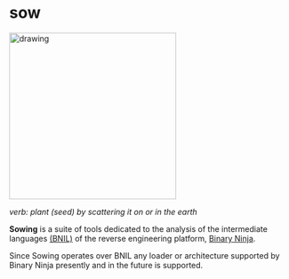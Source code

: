 # sow

<img src="https://github.com/loganleland/sow/assets/6620612/4ef6608d-195d-4a8c-9498-a8ecfa2d73d2" alt="drawing" width="300"/>

*verb: plant (seed) by scattering it on or in the earth*

**Sowing** is a suite of tools dedicated to the analysis of the intermediate languages [(BNIL)](https://docs.binary.ninja/dev/bnil-overview.html) of the reverse engineering platform, [Binary Ninja](https://binary.ninja/).

Since Sowing operates over BNIL any loader or architecture supported by Binary Ninja presently and in the future is supported.
